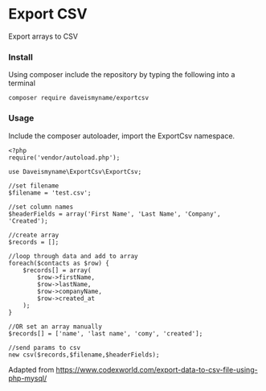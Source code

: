 # Export CSV
Export arrays to CSV

### Install

Using composer include the repository by typing the following into a terminal

```
composer require daveismyname/exportcsv
```

### Usage

Include the composer autoloader, import the ExportCsv namespace.


```
<?php
require('vendor/autoload.php');

use Daveismyname\ExportCsv\ExportCsv;

//set filename
$filename = 'test.csv';

//set column names
$headerFields = array('First Name', 'Last Name', 'Company', 'Created');

//create array
$records = [];

//loop through data and add to array
foreach($contacts as $row) {
    $records[] = array(
        $row->firstName, 
        $row->lastName, 
        $row->companyName, 
        $row->created_at
    );
}

//OR set an array manually
$records[] = ['name', 'last name', 'comy', 'created'];

//send params to csv 
new csv($records,$filename,$headerFields);
```

Adapted from https://www.codexworld.com/export-data-to-csv-file-using-php-mysql/
